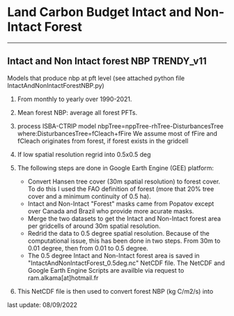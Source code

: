 # Land Carbon Budget Intact and Non-Intact Forest
------------------------------------
  Intact and Non Intact forest NBP
            TRENDY_v11
-------------------------------------

Models that produce nbp at pft level (see attached python file IntactAndNonIntactForestNBP.py)
1) From monthly to yearly over  1990-2021.
2) Mean forest NBP: average all forest PFTs.

3) process ISBA-CTRIP model 
   nbpTree=nppTree-rhTree-DisturbancesTree
   where:DisturbancesTree=fCleach+fFire
   We assume most of fFire and fCleach originates from forest, if forest exists in the gridcell 

4) If low spatial resolution regrid into 0.5x0.5 deg


5) The following steps are done in Google Earth Engine (GEE) platform: 
      - Convert Hansen tree cover (30m spatial resolution) to forest cover. To do this I used the FAO definition of forest
         (more that 20% tree cover and a minimum continuity of 0.5 ha).
      - Intact and Non-Intact "Forest" masks came from Popatov except over Canada and Brazil who provide more acurate masks.
      - Merge the two datasets to get the Intact and Non-Intact forest area per gridcells of around 30m spatial resolution. 
      - Redrid the data to 0.5 degree spatial resolution. Because of the computational issue, this has been done in two steps.
        From 30m to 0.01 degree, then from 0.01 to 0.5 degree.
      - The 0.5 degree Intact and Non-Intact forest area is saved in "IntactAndNonIntactForest_0.5deg.nc" NetCDF file. 
      The NetCDF and Google Earth Engine Scripts are availble via request to ram.alkama[at]hotmail.fr
6) This NetCDF file is then used to convert forest NBP (kg C/m2/s) into 
 
last update: 08/09/2022
